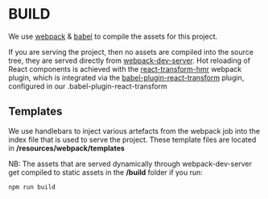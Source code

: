 # BUILD

We use [webpack](https://webpack.github.io/) & [babel](https://babeljs.io/) to compile the assets for this project.

If you are serving the project, then no assets are compiled into the source tree, they are served directly from [webpack-dev-server](https://webpack.github.io/docs/webpack-dev-server.html). Hot reloading of React components is achieved with the [react-transform-hmr](https://github.com/gaearon/react-transform-hmr) webpack plugin, which is integrated via the [babel-plugin-react-transform](https://github.com/gaearon/babel-plugin-react-transform/) plugin, configured in our .babel-plugin-react-transform

## Templates
We use handlebars to inject various artefacts from the webpack job into the index file that is used to serve the project. These template files are located in **/resources/webpack/templates**

NB: The assets that are served dynamically through webpack-dev-server get compiled to static assets in the **/build** folder if you run:

    npm run build
